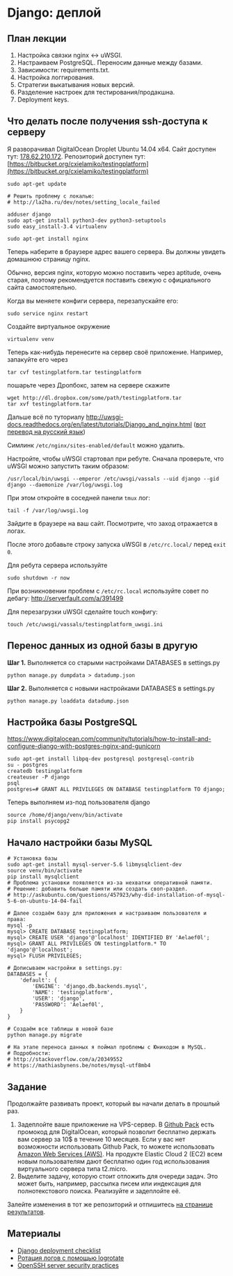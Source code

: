 Django: деплой
======================

План лекции
-------

1. Настройка связки nginx <-> uWSGI.
4. Настраиваем PostgreSQL. Переносим данные между базами.
3. Зависимости: requirements.txt.
5. Настройка логгирования.
5. Стратегии выкатывания новых версий.
7. Разделение настроек для тестирования/продакшна.
6. Deployment keys.


Что делать после получения ssh-доступа к серверу
---

Я разворачивал DigitalOcean Droplet Ubuntu 14.04 x64. Сайт доступен тут:
[178.62.210.172](http://178.62.210.172/). Репозиторий доступен тут:
[https://bitbucket.org/cxielamiko/testingplatform](https://bitbucket.org/cxielamiko/testingplatform)

```
sudo apt-get update

# Решить проблему с локалью:
# http://la2ha.ru/dev/notes/setting_locale_failed

adduser django
sudo apt-get install python3-dev python3-setuptools
sudo easy_install-3.4 virtualenv

sudo apt-get install nginx
```

Теперь наберите в браузере адрес вашего сервера. Вы должны увидеть домашнюю
страницу nginx.

Обычно, версия nginx, которую можно поставить через aptitude, очень старая,
поэтому рекомендуется поставить свежую с официального сайта самостоятельно.

Когда вы меняете конфиги сервера, перезапускайте его:
```
sudo service nginx restart
```

Cоздайте виртуальное окружение
```
virtualenv venv
```

Теперь как-нибудь перенесите на сервер своё приложение. Например, запакуйте
его через
```
tar cvf testingplatform.tar testingplatform
```
пошарьте через Дропбокс, затем на сервере скажите
```
wget http://dl.dropbox.com/some/path/testingplatform.tar
tar xvf testingplatform.tar
```

Дальше всё по туториалу
http://uwsgi-docs.readthedocs.org/en/latest/tutorials/Django_and_nginx.html
([вот перевод на русский язык](http://habrahabr.ru/post/226419/))

Симлинк `/etc/nginx/sites-enabled/default` можно удалить.

Настройте, чтобы uWSGI стартовал при ребуте.
Сначала проверьте, что uWSGI можно запустить таким образом:
```
/usr/local/bin/uwsgi --emperor /etc/uwsgi/vassals --uid django --gid django --daemonize /var/log/uwsgi.log
```

При этом откройте в соседней панели `tmux` лог:
```
tail -f /var/log/uwsgi.log
```

Зайдите в браузере на ваш сайт. Посмотрите, что заход отражается в логах.

После этого добавьте строку запуска uWSGI в `/etc/rc.local/` перед `exit 0`.

Для ребута сервера используйте
```
sudo shutdown -r now
```

При возникновении проблем с `/etc/rc.local` используйте совет по дебагу:
http://serverfault.com/a/391499

Для перезагрузки uWSGI сделайте touch конфигу:
```
touch /etc/uwsgi/vassals/testingplatform_uwsgi.ini
```



Перенос данных из одной базы в другую
---

**Шаг 1.** Выполняется со старыми настройками DATABASES в settings.py
```
python manage.py dumpdata > datadump.json
```
**Шаг 2.** Выполняется с новыми настройками DATABASES в settings.py
```
python manage.py loaddata datadump.json
```



Настройка базы PostgreSQL
---

https://www.digitalocean.com/community/tutorials/how-to-install-and-configure-django-with-postgres-nginx-and-gunicorn

```
sudo apt-get install libpq-dev postgresql postgresql-contrib
su - postgres
createdb testingplatform
createuser -P django
psql
postgres=# GRANT ALL PRIVILEGES ON DATABASE testingplatform TO django;
```

Теперь выполняем из-под пользователя django
```
source /home/django/venv/bin/activate
pip install psycopg2
```

Начало настройки базы MySQL
---

```
# Установка базы
sudo apt-get install mysql-server-5.6 libmysqlclient-dev
source venv/bin/activate
pip install mysqlclient
# Проблема установки появляется из-за нехватки оперативной памяти.
# Решение: добавить больше памяти или создать своп-раздел.
# http://askubuntu.com/questions/457923/why-did-installation-of-mysql-5-6-on-ubuntu-14-04-fail

# Далее создаём базу для приложения и настраиваем пользователя и права:
mysql -p
mysql> CREATE DATABASE testingplatform;
mysql> CREATE USER 'django'@'localhost' IDENTIFIED BY 'Aelaef0l';
mysql> GRANT ALL PRIVILEGES ON testingplatform.* TO 'django'@'localhost';
mysql> FLUSH PRIVILEGES;

# Дописываем настройки в settings.py:
DATABASES = {
    'default': {
        'ENGINE': 'django.db.backends.mysql',
        'NAME': 'testingplatform',
        'USER': 'django',
        'PASSWORD': 'Aelaef0l',
    }
}

# Создаём все таблицы в новой базе
python manage.py migrate

# На этапе переноса данных я поймал проблемы с Юникодом в MySQL.
# Подробности:
# http://stackoverflow.com/a/20349552
# https://mathiasbynens.be/notes/mysql-utf8mb4
```


Задание
------

Продолжайте развивать проект, который вы начали делать в прошлый раз.

1. Задеплойте ваше приложение на VPS-сервер. В [Github Pack](https://education.github.com/pack) есть промокод для DigitalOcean, который позволит бесплатно держать вам сервер за 10$ в течение 10 месяцев. Если у вас нет возможности использовать Github Pack, то можете использовать [Amazon Web Services (AWS)](http://aws.amazon.com/ru/free/). На продукте Elastic Cloud 2 (EC2) всем новым пользователям дают бесплатно один год использования виртуального сервера типа t2.micro.
2. Выделите задачу, которую стоит отложить для очереди задач. Это может быть, например, рассылка писем или индексация для полнотекстового поиска. Реализуйте и задеплойте её.

Залейте изменения в тот же репозиторий и отпишитесь [на странице результатов](https://github.com/vpavlenko/web-programming/wiki/%D0%A0%D0%B5%D1%88%D0%B5%D0%BD%D0%B8%D1%8F-%D0%B7%D0%B0%D0%B4%D0%B0%D0%BD%D0%B8%D0%B9-%D0%B7%D0%B0%D0%BD%D1%8F%D1%82%D0%B8%D1%8F-7:-Django-1).

Материалы
----

- [Django deployment checklist](https://docs.djangoproject.com/en/1.7/howto/deployment/checklist/)
- [Ротация логов с помощью logrotate](http://linuxnow.ru/view.php?id=50)
- [OpenSSH server security practices](http://www.cyberciti.biz/tips/linux-unix-bsd-openssh-server-best-practices.html)

